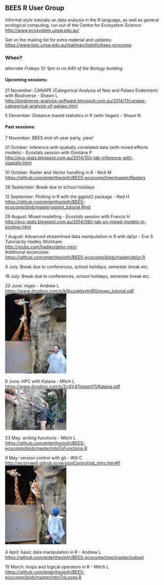 
BEES R User Group
---
Informal style tutorials on data analysis in the R language, as well as general ecological computing, 
run out of the Centre for Ecosystem Science:  
http://www.ecosystem.unsw.edu.au/

Get on the mailing list for extra material and updates:  
https://www.lists.unsw.edu.au/mailman/listinfo/bees-ecocomp



### When?
*alternate Fridays 12-1pm in rm 640 of the Biology building*

#### Upcoming sessions:

21 November: CANAPE (Categorical Analysis of Neo and Palaeo Endemism) with Biodiverse - Shawn L  
http://biodiverse-analysis-software.blogspot.com.au/2014/11/canape-categorical-analysis-of-palaeo.html  

5 December: Distance-based statistics in R (with Vegan) - Shaun N  

#### Past sessions:  

7 November: BEES end-of-year party, yiew!  

31 October: Inference with spatially correlated data (with mixed effects models) - Ecostats session with Gordana P  
http://eco-stats.blogspot.com.au/2014/10/r-lab-inference-with-spatially.html  

10 October: Raster and Vector handling in R - Nick M  
https://github.com/enterthesloth/BEES-ecocomp/tree/master/Rasters  

26 September: Break due to school holidays  

12 September: Plotting in R with the ggplot2 package - Ned H  
https://github.com/enterthesloth/BEES-ecocomp/blob/master/ggplot_tutorial.Rmd  

29 August: Mixed modelling - Ecostats session with Francis H  
http://eco-stats.blogspot.com.au/2014/08/r-lab-on-mixed-models-in-ecology.html  

1 August: Advanced streamlined data manipulation in R with dplyr - Eve S  
Tutorial by Hadley Wickham:  
http://rpubs.com/hadley/dplyr-intro  
Additional excercises:  
https://github.com/enterthesloth/BEES-ecocomp/blob/master/dplyr.R


4 July: Break due to conferences, school holidays, semester break etc.

18 July: Break due to conferences, school holidays, semester break etc.

20 June: regex - Andrew L  
https://www.dropbox.com/s/k0kxzoktqvtn95l/regex_tutorial.pdf  
<img src="andy.JPG" width="200">

6 June: HPC with Katana - Mitch L  
https://www.dropbox.com/s/2c41r47qzgenl11/Katana.pdf  
<img src="mitch.jpg" width="200">

23 May: writing functions - Mitch L  
https://github.com/enterthesloth/BEES-ecocomp/blob/master/intoToFunctions.R

9 May: version control with git - Will C  
http://wcornwell.github.io/versionControl/git_intro.html#1  
<img src="will.JPG" width="200">

4 April: basic data manipulation in R - Andrew L  
https://github.com/enterthesloth/BEES-ecocomp/tree/master/subset

15 March: loops and logical operators in R - Mitch L  
https://github.com/enterthesloth/BEES-ecocomp/blob/master/introToLoops.R
